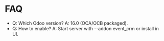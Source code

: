 # FAQ

- Q: Which Odoo version? A: 16.0 (OCA/OCB packaged).
- Q: How to enable? A: Start server with --addon event_crm or install in UI.
